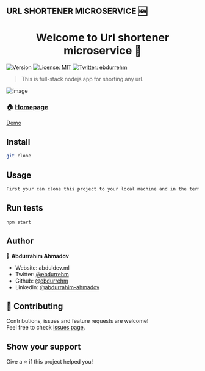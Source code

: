 ## URL SHORTENER MICROSERVICE 🆕

 
 <h1 align="center">Welcome to Url shortener microservice 👋</h1>
<p>
  <img alt="Version" src="https://img.shields.io/badge/version-1.0.0-blue.svg?cacheSeconds=2592000" />
  <a href="#" target="_blank">
    <img alt="License: MIT" src="https://img.shields.io/badge/License-MIT-yellow.svg" />
  </a>
  <a href="https://twitter.com/ebdurrehm" target="_blank">
    <img alt="Twitter: ebdurrehm" src="https://img.shields.io/twitter/follow/ebdurrehm.svg?style=social" />
  </a>
</p>

> This is full-stack nodejs app for shorting any url.

 ![image](https://user-images.githubusercontent.com/42205442/137190444-b4472c46-176f-4139-90f6-a5ca9decd489.png)

### 🏠 [Homepage](https://github.com/ebdurrehm/url-shortener#readme)

<a href="www.u-shortner.herokuapp.com/"> Demo</a>

## Install

```sh
git clone
```

## Usage

```sh
First your can clone this project to your local machine and in the terminal can run &#34;npm start&#34; command to start debugging. 
```

## Run tests

```sh
npm start
```

## Author

👤 **Abdurrahim Ahmadov**

* Website: abduldev.ml
* Twitter: [@ebdurrehm](https://twitter.com/ebdurrehm)
* Github: [@ebdurrehm](https://github.com/ebdurrehm)
* LinkedIn: [@abdurrahim-ahmadov](https://linkedin.com/in/abdurrahim-ahmadov)

## 🤝 Contributing

Contributions, issues and feature requests are welcome!<br />Feel free to check [issues page](https://github.com/ebdurrehm/url-shortener/issues). 

## Show your support

Give a ⭐️ if this project helped you!


